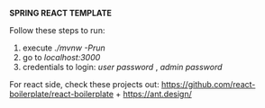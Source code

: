 **SPRING REACT TEMPLATE**

Follow these steps to run:

1) execute _./mvnw -Prun_
2) go to _localhost:3000_
3) credentials to login: _user password_ , _admin password_

For react side, check these projects out: https://github.com/react-boilerplate/react-boilerplate + https://ant.design/ 



